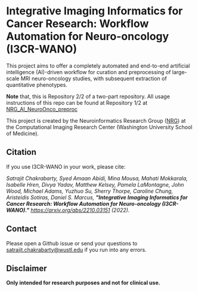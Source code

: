 # Integrative Imaging Informatics for Cancer Research: Workflow Automation for Neuro-oncology (I3CR-WANO)
This project aims to offer a completely automated and end-to-end artificial intelligence (AI)-driven workflow for curation and preprocessing of large-scale MRI neuro-oncology studies, with subsequent extraction of quantitative phenotypes.

**Note** that, this is Repository 2/2 of a two-part repository. All usage instructions of this repo can be found at Repository 1/2 at [NRG_AI_NeuroOnco_preproc](https://github.com/satrajitgithub/NRG_AI_NeuroOnco_preproc)

This project is created by the Neuroinformatics Research Group ([NRG](https://nrg.wustl.edu/)) at the Computational Imaging Research Center (Washington University School of Medicine).

## Citation
If you use I3CR-WANO in your work, please cite:

_Satrajit Chakrabarty, Syed Amaan Abidi, Mina Mousa, Mahati Mokkarala, Isabelle Hren, Divya Yadav, Matthew Kelsey, Pamela LaMontagne, John Wood, Michael Adams, Yuzhuo Su, Sherry Thorpe, Caroline Chung, Aristeidis Sotiras, Daniel S. Marcus, **"Integrative Imaging Informatics for Cancer Research: Workflow Automation for Neuro-oncology (I3CR-WANO)."** https://arxiv.org/abs/2210.03151 (2022)._

## Contact
Please open a Github issue or send your questions to satrajit.chakrabarty@wustl.edu if you run into any errors.

## Disclaimer
**Only intended for research purposes and not for clinical use.**
